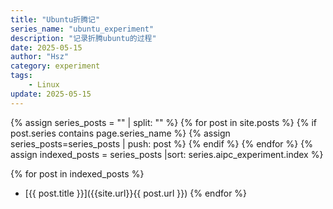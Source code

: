 ```yaml
---
title: "Ubuntu折腾记"
series_name: "ubuntu_experiment"
description: "记录折腾ubuntu的过程"
date: 2025-05-15
author: "Hsz"
category: experiment
tags:
    - Linux
update: 2025-05-15
---
```


{% assign series_posts = "" | split: "" %}
{% for post in site.posts %}
    {% if post.series contains page.series_name %}
    {% assign series_posts=series_posts | push: post %}
    {% endif %}
{% endfor %}
{% assign indexed_posts = series_posts |sort: series.aipc_experiment.index %}

{% for post in indexed_posts %}
+ [{{ post.title }}]({{site.url}}{{ post.url }})
{% endfor %}
